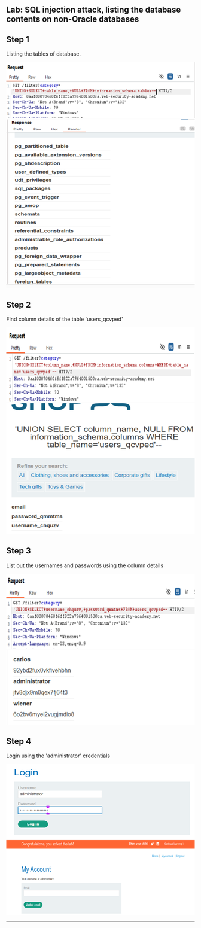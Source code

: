 ## Lab: SQL injection attack, listing the database contents on non-Oracle databases

## Step 1

Listing the tables of database.

<img src="../Images/ps6.png" width="600" height="150">

<img src="../Images/ps7.png" width="600" height="450">

## Step 2

Find column details of the table 'users_qcvped' 

<img src="../Images/ps8.png" width="600" height="200">

<img src="../Images/ps9.png" width="600" height="350">

## Step 3

List out the usernames and passwords using the column details

<img src="../Images/ps10.png" width="550" height="200">

<img src="../Images/ps11.png" width="550" height="200">

## Step 4

Login using the 'administrator' credentials

<img src="../Images/ps12.png" width="550" height="200">

<img src="../Images/ps13.png" width="550" height="200">

---

